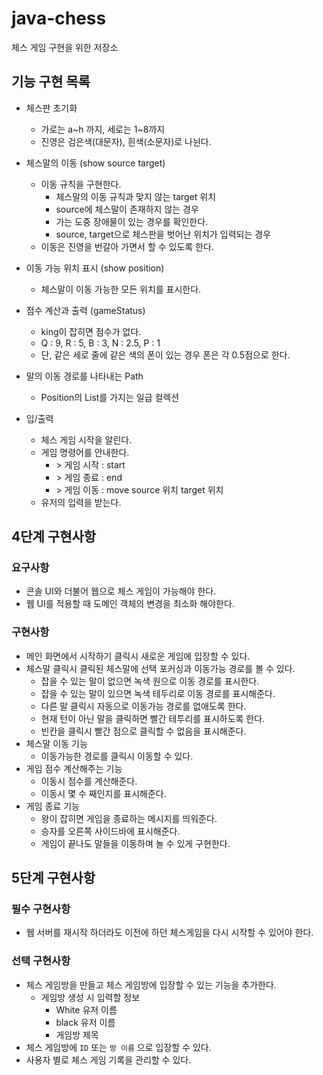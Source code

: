 # java-chess
체스 게임 구현을 위한 저장소

## 기능 구현 목록
- 체스판 초기화
    - 가로는 a~h 까지, 세로는 1~8까지
    - 진영은 검은색(대문자), 흰색(소문자)로 나뉜다.

- 체스말의 이동 (show source target)
    - 이동 규칙을 구현한다.
        - 체스말의 이동 규칙과 맞지 않는 target 위치
        - source에 체스말이 존재하지 않는 경우
        - 가는 도중 장애물이 있는 경우를 확인한다.
        - source, target으로 체스판을 벗어난 위치가 입력되는 경우 
    - 이동은 진영을 번갈아 가면서 할 수 있도록 한다.

- 이동 가능 위치 표시 (show position)
    - 체스말이 이동 가능한 모든 위치를 표시한다.

- 점수 계산과 출력 (gameStatus)
    - king이 잡히면 점수가 없다.
    - Q : 9, R : 5, B : 3, N : 2.5, P : 1
    - 단, 같은 세로 줄에 같은 색의 폰이 있는 경우 폰은 각 0.5점으로 한다.
    
- 말의 이동 경로를 나타내는 Path
    - Position의 List를 가지는 일급 컬렉션

- 입/출력 
    - 체스 게임 시작을 알린다.
    - 게임 명령어를 안내한다. 
        - \> 게임 시작 : start
        - \> 게임 종료 : end
        - \> 게임 이동 : move source 위치 target 위치
    - 유저의 입력을 받는다.
    

## 4단계 구현사항
### 요구사항
- 콘솔 UI와 더불어 웹으로 체스 게임이 가능해야 한다.
- 웹 UI를 적용할 때 도메인 객체의 변경을 최소화 해야한다.
  
### 구현사항
- 메인 화면에서 시작하기 클릭시 새로운 게임에 입장할 수 있다.
- 체스말 클릭시 클릭된 체스말에 선택 포커싱과 이동가능 경로를 볼 수 있다.
    * 잡을 수 있는 말이 없으면 녹색 원으로 이동 경로를 표시한다.
    * 잡을 수 있는 말이 있으면 녹색 테두리로 이동 경로를 표시해준다.
    * 다른 말 클릭시 자동으로 이동가능 경로를 없애도록 한다.
    * 현재 턴이 아닌 말을 클릭하면 빨간 테투리를 표시하도록 한다.
    * 빈칸을 클릭시 빨간 점으로 클릭할 수 없음을 표시해준다.
- 체스말 이동 기능
    * 이동가능한 경로를 클릭시 이동할 수 있다.
- 게임 점수 계산해주는 기능
    * 이동시 점수를 계산해준다.
    * 이동시 몇 수 째인지를 표시해준다.
- 게임 종료 기능
    * 왕이 잡히면 게임을 종료하는 메시지를 띄워준다.
    * 승자를 오른쪽 사이드바에 표시해준다.
    * 게임이 끝나도 말들을 이동하며 놀 수 있게 구현한다.

## 5단계 구현사항
### 필수 구현사항
- 웹 서버를 재시작 하더라도 이전에 하던 체스게임을 다시 시작할 수 있어야 한다.
### 선택 구현사항
- 체스 게임방을 만들고 체스 게임방에 입장할 수 있는 기능을 추가한다.
  * 게임방 생성 시 입력할 정보
    * White 유저 이름
    * black 유저 이름
    * 게임방 제목
- 체스 게임방에 ```ID``` 또는 ```방 이름``` 으로 입장할 수 있다.
- 사용자 별로 체스 게임 기록을 관리할 수 있다.